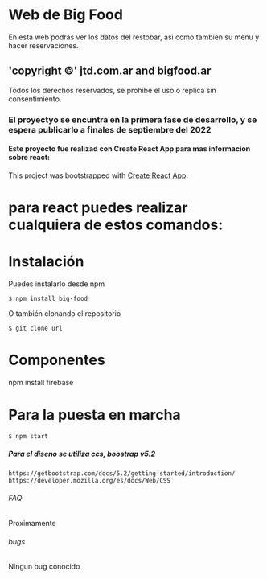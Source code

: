 # Web de Big Food 

En esta web podras ver los datos del restobar, asi como tambien su menu y hacer reservaciones.

## 'copyright ©' jtd.com.ar and bigfood.ar

Todos los derechos reservados, se prohibe el uso o replica sin consentimiento. 


### El proyectyo se encuntra en la primera fase de desarrollo, y se espera publicarlo a finales de septiembre del 2022


#### Este proyecto fue realizad con Create React App para mas informacion sobre react:

This project was bootstrapped with [Create React App](https://github.com/facebook/create-react-app).

# para react puedes realizar cualquiera de estos comandos: 

# Instalación

Puedes instalarlo desde npm

`$ npm install big-food`

O también clonando el repositorio

`$ git clone url`

# Componentes

npm install firebase

# Para la puesta en marcha 

`$ npm start`

##### Para el diseno se utiliza ccs, boostrap v5.2

`https://getbootstrap.com/docs/5.2/getting-started/introduction/`
`https://developer.mozilla.org/es/docs/Web/CSS`

###### FAQ 

Proximamente

###### bugs
Ningun bug conocido 